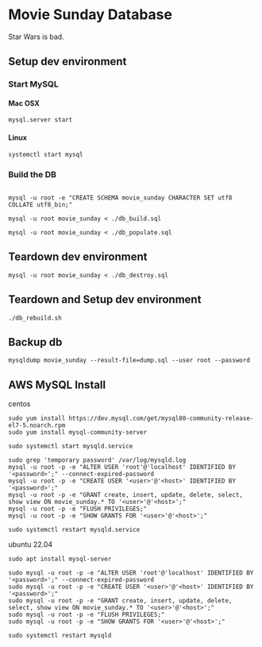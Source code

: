 # Movie Sunday Database

Star Wars is bad.


## Setup dev environment

### Start MySQL
#### Mac OSX
```
mysql.server start
```

#### Linux
```
systemctl start mysql
```

### Build the DB
```

mysql -u root -e "CREATE SCHEMA movie_sunday CHARACTER SET utf8 COLLATE utf8_bin;"

mysql -u root movie_sunday < ./db_build.sql

mysql -u root movie_sunday < ./db_populate.sql

```

## Teardown dev environment

```
mysql -u root movie_sunday < ./db_destroy.sql
```

## Teardown and Setup dev environment

```
./db_rebuild.sh
```

## Backup db

```
mysqldump movie_sunday --result-file=dump.sql --user root --password
```

## AWS MySQL Install
centos
```
sudo yum install https://dev.mysql.com/get/mysql80-community-release-el7-5.noarch.rpm
sudo yum install mysql-community-server

sudo systemctl start mysqld.service

sudo grep 'temporary password' /var/log/mysqld.log
mysql -u root -p -e "ALTER USER 'root'@'localhost' IDENTIFIED BY '<password>';" --connect-expired-password
mysql -u root -p -e "CREATE USER '<user>'@'<host>' IDENTIFIED BY '<password>';"
mysql -u root -p -e "GRANT create, insert, update, delete, select, show view ON movie_sunday.* TO '<user>'@'<host>';"
mysql -u root -p -e "FLUSH PRIVILEGES;"
mysql -u root -p -e "SHOW GRANTS FOR '<user>'@'<host>';"

sudo systemctl restart mysqld.service
```

ubuntu 22.04
```
sudo apt install mysql-server

sudo mysql -u root -p -e "ALTER USER 'root'@'localhost' IDENTIFIED BY '<password>';" --connect-expired-password
sudo mysql -u root -p -e "CREATE USER '<user>'@'<host>' IDENTIFIED BY '<password>';"
sudo mysql -u root -p -e "GRANT create, insert, update, delete, select, show view ON movie_sunday.* TO '<user>'@'<host>';"
sudo mysql -u root -p -e "FLUSH PRIVILEGES;"
sudo mysql -u root -p -e "SHOW GRANTS FOR '<user>'@'<host>';"

sudo systemctl restart mysqld

```
